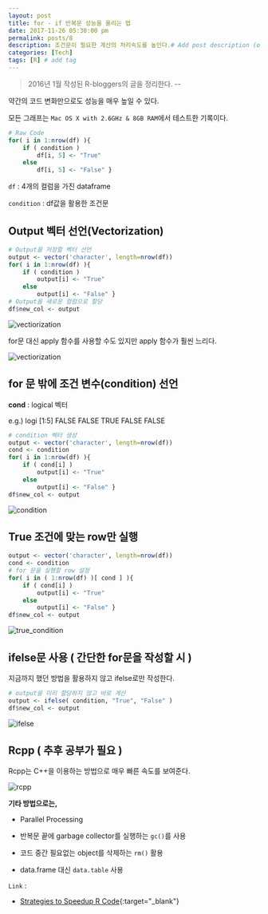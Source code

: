 ```yaml
---
layout: post
title: for - if 반복문 성능을 올리는 법
date: 2017-11-26 05:30:00 pm
permalink: posts/8
description: 조건문이 필요한 계산의 처리속도를 높인다.# Add post description (optional)
categories: [Tech]
tags: [R] # add tag
---
```


> 2016년 1월 작성된 R-bloggers의 글을 정리한다. -- 

약간의 코드 변화만으로도 성능을 매우 높일 수 있다.

모든 그래프는 `Mac OS X with 2.6GHz & 8GB RAM`에서 테스트한 기록이다.

``` r
# Raw Code
for( i in 1:nrow(df) ){
    if ( condition )
        df[i, 5] <- "True"
    else
        df[i, 5] <- "False" }
```

`df` : 4개의 컬럼을 가진 dataframe

`condition` : df값을 활용한 조건문

## Output 벡터 선언(Vectorization)

``` r
# Output을 저장할 벡터 선언
output <- vector('character', length=nrow(df))
for( i in 1:nrow(df) ){
    if ( condition )
        output[i] <- "True"
    else
        output[i] <- "False" }
# Output을 새로운 컬럼으로 할당
df$new_col <- output
```

![vectiorization]({{site.baseurl}}/assets/img/r/vectorization.png)

for문 대신 apply 함수를 사용할 수도 있지만 apply 함수가 훨씬 느리다.

![vectiorization]({{site.baseurl}}/assets/img/r/apply.png)

## for 문 밖에 조건 변수(condition) 선언 

**cond** : logical 벡터

e.g.) logi [1:5] FALSE FALSE TRUE FALSE FALSE

``` r
# condition 벡터 생성
output <- vector('character', length=nrow(df))
cond <- condition
for( i in 1:nrow(df) ){
    if ( cond[i] ) 
        output[i] <- "True"
    else
        output[i] <- "False" }
df$new_col <- output        
```

![condition]({{site.baseurl}}/assets/img/r/condition.png)

## True 조건에 맞는 row만 실행

``` r
output <- vector('character', length=nrow(df))
cond <- condition
# for 문을 실행할 row 설정
for( i in ( 1:nrow(df) )[ cond ] ){
    if ( cond[i] ) 
        output[i] <- "True"
    else
        output[i] <- "False" }
df$new_col <- output   
```

![true_condition]({{site.baseurl}}/assets/img/r/true_conditions.png)

## ifelse문 사용 ( 간단한 for문을 작성할 시 )

지금까지 했던 방법을 활용하지 않고 ifelse로만 작성한다.

```  r
# output을 미리 할당하지 않고 바로 계산
output <- ifelse( condition, "True", "False" )
df$new_col <- output
```

![ifelse]({{site.baseurl}}/assets/img/r/ifelse.png)

## Rcpp ( 추후 공부가 필요 )

Rcpp는 C++을 이용하는 방법으로 매우 빠른 속도를 보여준다.

![rcpp]({{site.baseurl}}/assets/img/r/rcpp.png)

**기타 방법으로는,**

* Parallel Processing

* 반복문 끝에 garbage collector를 실행하는 `gc()`를 사용

* 코드 중간 필요없는 object를 삭제하는 `rm()` 활용

* data.frame 대신 `data.table` 사용

`Link` : 

* [Strategies to Speedup R Code](https://www.r-bloggers.com/strategies-to-speedup-r-code/){:target="_blank"}